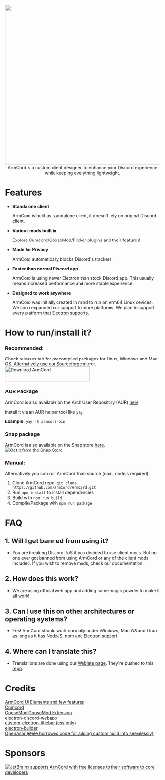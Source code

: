 
<div align="center">
<img src="https://armcord.vercel.app/armcord_full_logo.png" width="520">
 <br>ArmCord is a custom client designed to enhance your Discord experience while keeping everything lightweight. 
</div>

# Features

- **Standalone client** 

   ArmCord is built as standalone client, it doesn't rely on original Discord client.


- **Various mods built in**
 
   Explore Cumcord/GooseMod/Flicker plugins and their features!


- **Made for Privacy**

   ArmCord automatically blocks Discord's trackers.


- **Faster than normal Discord app**

   ArmCord is using newer Electron than stock Discord app. This usually means increased performance and more stable experience.


- **Designed to work anywhere**

   ArmCord was initially created in mind to run on Arm64 Linux devices. We soon expanded our support to more platforms. We plan to support every platform that [Electron supports](https://www.electronjs.org/docs/latest/tutorial/support#supported-platforms).
  
# How to run/install it?
### Recommended:
 Check releases tab for precompiled packages for Linux, Windows and Mac OS. Alternatively use our Sourceforge mirror.  
 <a href="https://sourceforge.net/projects/armcord/files/latest/download"><img alt="Download ArmCord" src="https://a.fsdn.com/con/app/sf-download-button" width=276 height=48 srcset="https://a.fsdn.com/con/app/sf-download-button?button_size=2x 2x"></a>
### AUR Package
ArmCord is also available on the Arch User Repository (AUR) [here](https://aur.archlinux.org/packages/armcord-bin/).

Install it via an AUR helper tool like `yay`.

**Example:** `yay -S armcord-bin`
### Snap package
ArmCord is also available on the Snap store [here](https://snapcraft.io/armcord).   
<a href="https://snapcraft.io/armcord">
  <img alt="Get it from the Snap Store" src="https://snapcraft.io/static/images/badges/en/snap-store-black.svg" />
</a>
### Manual:
 Alternatively you can run ArmCord from source (npm, nodejs required):    
 1. Clone ArmCord repo: `git clone https://github.com/ArmCord/ArmCord.git`    
 2. Run `npm install` to install dependencies   
 3. Build with `npm run build`   
 4. Compile/Package with `npm run package`    


# FAQ
## 1. Will I get banned from using it?   

 - You are breaking Discord ToS if you decided to use client mods. But no one ever got banned from using ArmCord or any of the client mods included. If you wish to remove mods, check our documentation. 
## 2. How does this work?   

 - We are using official web app and adding some magic powder to make it all work!   
## 3. Can I use this on other architectures or operating systems?

 - Yes! ArmCord should work normally under Windows, Mac OS and Linux as long as it has NodeJS, npm and Electron support.   
## 4. Where can I translate this?
 - Translations are done using our [Weblate page](https://hosted.weblate.org/projects/armcord/armcord/). They're pushed to this [repo](https://github.com/ArmCord/i18n).
# Credits
[ArmCord UI Elements and few features](https://github.com/kckarnige)   
[Cumcord](https://github.com/Cumcord/Cumcord)   
[GooseMod](https://github.com/GooseMod/GooseMod) 
[GooseMod Extension](https://github.com/GooseMod/extension)    
[electron-discord-webapp](https://github.com/SpacingBat3/electron-discord-webapp)    
[custom-electron-titlebar (css only)](https://github.com/AlexTorresSk/custom-electron-titlebar)    
[electron-builder](https://electron.build)  
[OpenAsar (~~stole~~ borrowed code for adding custom build info seemlessly)](https://github.com/GooseMod/OpenAsar)     
# Sponsors
 [![JetBrains supports ArmCord with free licenses to their software to core developers](https://resources.jetbrains.com/storage/products/company/brand/logos/jb_beam.svg)](https://jb.gg/OpenSourceSupport)

